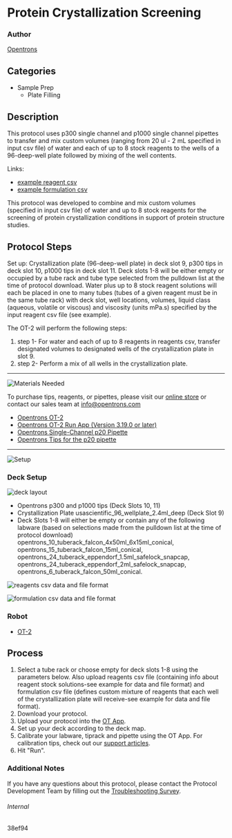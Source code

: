 # Protein Crystallization Screening

### Author
[Opentrons](https://opentrons.com/)

## Categories
* Sample Prep
     * Plate Filling

## Description

This protocol uses p300 single channel and p1000 single channel pipettes to transfer and mix custom volumes (ranging from 20 ul - 2 mL specified in input csv file) of water and each of up to 8 stock reagents to the wells of a 96-deep-well plate followed by mixing of the well contents.

Links:
* [example reagent csv](https://opentrons-protocol-library-website.s3.amazonaws.com/custom-README-images/38efd4/Configuration_0725.csv)
* [example formulation csv](https://opentrons-protocol-library-website.s3.amazonaws.com/custom-README-images/38efd4/Formulation_0725.csv)

This protocol was developed to combine and mix custom volumes (specified in input csv file) of water and up to 8 stock reagents for the screening of protein crystallization conditions in support of protein structure studies.

## Protocol Steps

Set up: Crystallization plate (96-deep-well plate) in deck slot 9, p300 tips in deck slot 10, p1000 tips in deck slot 11. Deck slots 1-8 will be either empty or occupied by a tube rack and tube type selected from the pulldown list at the time of protocol download. Water plus up to 8 stock reagent solutions will each be placed in one to many tubes (tubes of a given reagent must be in the same tube rack) with deck slot, well locations, volumes, liquid class (aqueous, volatile or viscous) and viscosity (units mPa.s) specified by the input reagent csv file (see example).

The OT-2 will perform the following steps:
1. step 1- For water and each of up to 8 reagents in reagents csv, transfer designated volumes to designated wells of the crystallization plate in slot 9.
2. step 2- Perform a mix of all wells in the crystallization plate.

---
![Materials Needed](https://s3.amazonaws.com/opentrons-protocol-library-website/custom-README-images/001-General+Headings/materials.png)

To purchase tips, reagents, or pipettes, please visit our [online store](https://shop.opentrons.com/) or contact our sales team at [info@opentrons.com](mailto:info@opentrons.com)

* [Opentrons OT-2](https://shop.opentrons.com/collections/ot-2-robot/products/ot-2)
* [Opentrons OT-2 Run App (Version 3.19.0 or later)](https://opentrons.com/ot-app/)
* [Opentrons Single-Channel p20 Pipette](https://shop.opentrons.com/collections/ot-2-pipettes/products/single-channel-electronic-pipette)
* [Opentrons Tips for the p20 pipette](https://shop.opentrons.com/collections/opentrons-tips)

---
![Setup](https://s3.amazonaws.com/opentrons-protocol-library-website/custom-README-images/001-General+Headings/Setup.png)

### Deck Setup
![deck layout](https://opentrons-protocol-library-website.s3.amazonaws.com/custom-README-images/38efd4/38efd4_layout.png)

* Opentrons p300 and p1000 tips (Deck Slots 10, 11)
* Crystallization Plate usascientific_96_wellplate_2.4ml_deep (Deck Slot 9)
* Deck Slots 1-8 will either be empty or contain any of the following labware (based on selections made from the pulldown list at the time of protocol download) opentrons_10_tuberack_falcon_4x50ml_6x15ml_conical, opentrons_15_tuberack_falcon_15ml_conical, opentrons_24_tuberack_eppendorf_1.5ml_safelock_snapcap, opentrons_24_tuberack_eppendorf_2ml_safelock_snapcap, opentrons_6_tuberack_falcon_50ml_conical.

![reagents csv data and file format](https://opentrons-protocol-library-website.s3.amazonaws.com/custom-README-images/38efd4/38efd4_reagents_csv_format.png)

![formulation csv data and file format](https://opentrons-protocol-library-website.s3.amazonaws.com/custom-README-images/38efd4/38efd4_dispenses_to_crystallization_plate.png)

### Robot
* [OT-2](https://opentrons.com/ot-2)

## Process
1. Select a tube rack or choose empty for deck slots 1-8 using the parameters below. Also upload reagents csv file (containing info about reagent stock solutions-see example for data and file format) and formulation csv file (defines custom mixture of reagents that each well of the crystallization plate will receive-see example for data and file format).
2. Download your protocol.
3. Upload your protocol into the [OT App](https://opentrons.com/ot-app).
4. Set up your deck according to the deck map.
5. Calibrate your labware, tiprack and pipette using the OT App. For calibration tips, check out our [support articles](https://support.opentrons.com/en/collections/1559720-guide-for-getting-started-with-the-ot-2).
6. Hit "Run".

### Additional Notes
If you have any questions about this protocol, please contact the Protocol Development Team by filling out the [Troubleshooting Survey](https://protocol-troubleshooting.paperform.co/).

###### Internal
38ef94
